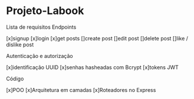 # Projeto-Labook

Lista de requisitos
Endpoints

 [x]signup
 [x]login
 [x]get posts
 []create post
 []edit post
 []delete post
 []like / dislike post

Autenticação e autorização

 [x]identificação UUID
 [x]senhas hasheadas com Bcrypt
 [x]tokens JWT
 
Código

 [x]POO
 [x]Arquitetura em camadas
 [x]Roteadores no Express